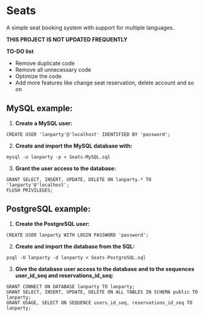 # Seats
A simple seat booking system with support for multiple languages.

**THIS PROJECT IS NOT UPDATED FREQUENTLY**

**TO-DO list**
* Remove duplicate code
* Remove all unnecessary code
* Optimize the code
* Add more features like change seat reservation, delete account and so on

## MySQL example:

1. **Create a MySQL user:**
```mysql
CREATE USER 'lanparty'@'localhost' IDENTIFIED BY 'password';
```

2. **Create and import the MySQL database with:**
```shell
mysql -u lanparty -p < Seats-MySQL.sql
```
3. **Grant the user access to the database:**
```mysql
GRANT SELECT, INSERT, UPDATE, DELETE ON lanparty.* TO 'lanparty'@'localhost';
FLUSH PRIVILEGES;
```

## PostgreSQL example:

1. **Create the PostgreSQL user:**
```pgsql
CREATE USER lanparty WITH LOGIN PASSWORD 'password';
```

2. **Create and import the database from the SQL:**
```shell
psql -U lanparty -d lanparty < Seats-PostgreSQL.sql
```

3. **Give the database user access to the database and to the sequences user_id_seq and reservations_id_seq:**
```pgsql
GRANT CONNECT ON DATABASE lanparty TO lanparty;
GRANT SELECT, INSERT, UPDATE, DELETE ON ALL TABLES IN SCHEMA public TO lanparty;
GRANT USAGE, SELECT ON SEQUENCE users_id_seq, reservations_id_seq TO lanparty;
```
